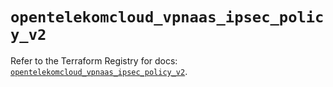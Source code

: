 # `opentelekomcloud_vpnaas_ipsec_policy_v2`

Refer to the Terraform Registry for docs: [`opentelekomcloud_vpnaas_ipsec_policy_v2`](https://registry.terraform.io/providers/opentelekomcloud/opentelekomcloud/1.36.0/docs/resources/vpnaas_ipsec_policy_v2).
